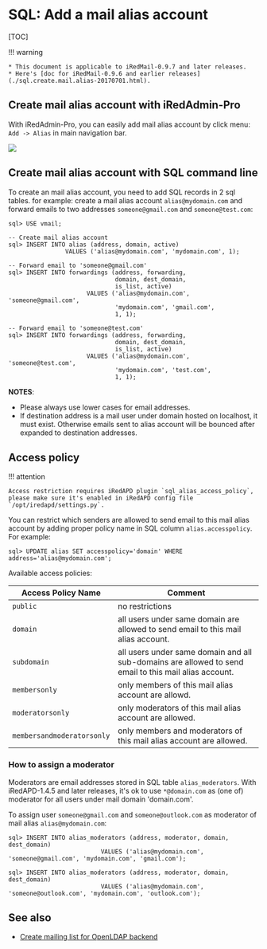 # SQL: Add a mail alias account

[TOC]

!!! warning

    * This document is applicable to iRedMail-0.9.7 and later releases.
    * Here's [doc for iRedMail-0.9.6 and earlier releases](./sql.create.mail.alias-20170701.html).

## Create mail alias account with iRedAdmin-Pro

With iRedAdmin-Pro, you can easily add mail alias account by click menu:
`Add -> Alias` in main navigation bar.

![](./images/iredadmin/maillist_create.png)

## Create mail alias account with SQL command line

To create an mail alias account, you need to add SQL records in 2 sql tables.
for example: create a mail alias account `alias@mydomain.com` and forward emails
to two addresses `someone@gmail.com` and `someone@test.com`:

```mysql
sql> USE vmail;

-- Create mail alias account
sql> INSERT INTO alias (address, domain, active)
                VALUES ('alias@mydomain.com', 'mydomain.com', 1);

-- Forward email to 'someone@gmail.com'
sql> INSERT INTO forwardings (address, forwarding,
                              domain, dest_domain,
                              is_list, active)
                      VALUES ('alias@mydomain.com', 'someone@gmail.com',
                              'mydomain.com', 'gmail.com',
                              1, 1);

-- Forward email to 'someone@test.com'
sql> INSERT INTO forwardings (address, forwarding,
                              domain, dest_domain,
                              is_list, active)
                      VALUES ('alias@mydomain.com', 'someone@test.com',
                              'mydomain.com', 'test.com',
                              1, 1);
```

__NOTES__:

* Please always use lower cases for email addresses.
* If destination address is a mail user under domain hosted on localhost,
  it must exist. Otherwise emails sent to alias account will be bounced after
  expanded to destination addresses.

## Access policy

!!! attention

    Access restriction requires iRedAPD plugin `sql_alias_access_policy`,
    please make sure it's enabled in iRedAPD config file
    `/opt/iredapd/settings.py`.

You can restrict which senders are allowed to send email to this mail alias
account by adding proper policy name in SQL column `alias.accesspolicy`.
For example:

```
sql> UPDATE alias SET accesspolicy='domain' WHERE address='alias@mydomain.com';
```

Available access policies:

Access Policy Name | Comment
--- |---
`public` | no restrictions
`domain` | all users under same domain are allowed to send email to this mail alias account.
`subdomain` | all users under same domain and all sub-domains are allowed to send email to this mail alias account.
`membersonly` | only members of this mail alias account are allowd.
`moderatorsonly` | only moderators of this mail alias account are allowed.
`membersandmoderatorsonly` | only members and moderators of this mail alias account are allowed.

### How to assign a moderator

Moderators are email addresses stored in SQL table `alias_moderators`. With
iRedAPD-1.4.5 and later releases, it's ok to use `*@domain.com` as (one of)
moderator for all users under mail domain 'domain.com'.

To assign user `someone@gmail.com` and `someone@outlook.com` as moderator of
mail alias `alias@mydomain.com`:

```
sql> INSERT INTO alias_moderators (address, moderator, domain, dest_domain)
                          VALUES ('alias@mydomain.com', 'someone@gmail.com', 'mydomain.com', 'gmail.com');

sql> INSERT INTO alias_moderators (address, moderator, domain, dest_domain)
                          VALUES ('alias@mydomain.com', 'someone@outlook.com', 'mydomain.com', 'outlook.com');
```

## See also

* [Create mailing list for OpenLDAP backend](./ldap.add.mail.list.html)
